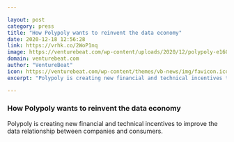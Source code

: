 ```yaml
---

layout: post
category: press
title: "How Polypoly wants to reinvent the data economy"
date: 2020-12-18 12:56:28
link: https://vrhk.co/2WoP1nq
image: https://venturebeat.com/wp-content/uploads/2020/12/polypoly-e1608206101215.jpeg?w=1200&strip=all
domain: venturebeat.com
author: "VentureBeat"
icon: https://venturebeat.com/wp-content/themes/vb-news/img/favicon.ico
excerpt: "Polypoly is creating new financial and technical incentives to improve the data relationship between companies and consumers."

---
```


### How Polypoly wants to reinvent the data economy

Polypoly is creating new financial and technical incentives to improve the data relationship between companies and consumers.